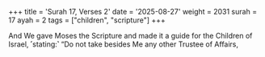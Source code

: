 +++
title = 'Surah 17, Verses 2'
date = '2025-08-27'
weight = 2031
surah = 17
ayah = 2
tags = ["children", "scripture"]
+++

And We gave Moses the Scripture and made it a guide for the Children of Israel, ˹stating:˺ “Do not take besides Me any other Trustee of Affairs,
